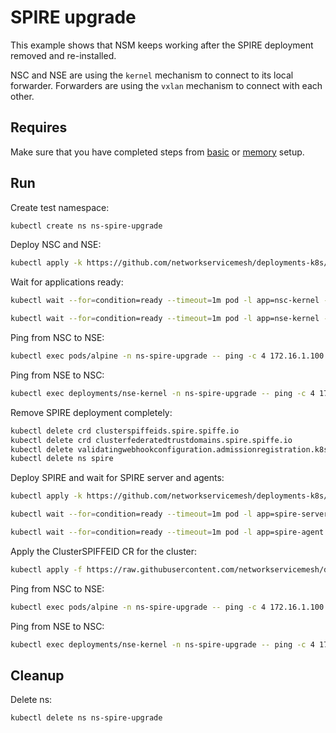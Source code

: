 # SPIRE upgrade

This example shows that NSM keeps working after the SPIRE deployment removed and re-installed.

NSC and NSE are using the `kernel` mechanism to connect to its local forwarder.
Forwarders are using the `vxlan` mechanism to connect with each other.

## Requires

Make sure that you have completed steps from [basic](../../basic) or [memory](../../memory) setup.

## Run

Create test namespace:
```bash
kubectl create ns ns-spire-upgrade
```

Deploy NSC and NSE:
```bash
kubectl apply -k https://github.com/networkservicemesh/deployments-k8s/examples/heal/spire-upgrade?ref=7e56e142463ba7f372e5e7b49469e3711f6e577d
```

Wait for applications ready:
```bash
kubectl wait --for=condition=ready --timeout=1m pod -l app=nsc-kernel -n ns-spire-upgrade
```
```bash
kubectl wait --for=condition=ready --timeout=1m pod -l app=nse-kernel -n ns-spire-upgrade
```

Ping from NSC to NSE:
```bash
kubectl exec pods/alpine -n ns-spire-upgrade -- ping -c 4 172.16.1.100
```

Ping from NSE to NSC:
```bash
kubectl exec deployments/nse-kernel -n ns-spire-upgrade -- ping -c 4 172.16.1.101
```

Remove SPIRE deployment completely:
```bash
kubectl delete crd clusterspiffeids.spire.spiffe.io
kubectl delete crd clusterfederatedtrustdomains.spire.spiffe.io
kubectl delete validatingwebhookconfiguration.admissionregistration.k8s.io/spire-controller-manager-webhook
kubectl delete ns spire
```

Deploy SPIRE and wait for SPIRE server and agents:
```bash
kubectl apply -k https://github.com/networkservicemesh/deployments-k8s/examples/spire/single_cluster?ref=7e56e142463ba7f372e5e7b49469e3711f6e577d
```

```bash
kubectl wait --for=condition=ready --timeout=1m pod -l app=spire-server -n spire
```
```bash
kubectl wait --for=condition=ready --timeout=1m pod -l app=spire-agent -n spire
```

Apply the ClusterSPIFFEID CR for the cluster:
```bash
kubectl apply -f https://raw.githubusercontent.com/networkservicemesh/deployments-k8s/7e56e142463ba7f372e5e7b49469e3711f6e577d/examples/spire/single_cluster/clusterspiffeid-template.yaml
```

Ping from NSC to NSE:
```bash
kubectl exec pods/alpine -n ns-spire-upgrade -- ping -c 4 172.16.1.100
```

Ping from NSE to NSC:
```bash
kubectl exec deployments/nse-kernel -n ns-spire-upgrade -- ping -c 4 172.16.1.101
```

## Cleanup

Delete ns:
```bash
kubectl delete ns ns-spire-upgrade
```
